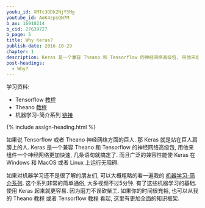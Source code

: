 ```yaml
---
youku_id: XMTc3ODk2NjY5Mg
youtube_id: AoK4zpsQN7M
b_av: 16910214
b_cid: 27639727
b_page: 5
title: Why Keras?
publish-date: 2016-10-29
chapter: 1
description: Keras 是一个兼容 Theano 和 Tensorflow 的神经网络高级包, 用他来组件一个神经网络非常的快速, 几条语句就搞定了. 而且广泛的兼容性能使 Keras 在 Windows 和 MacOS 或者 Linux 上穿梭自如.
post-headings:
  - Why?
---
```



学习资料:
  * Tensorflow [教程](/tutorials/machine-learning/tensorflow/)
  * Theano [教程](/tutorials/machine-learning/theano/)
  * 机器学习-简介系列 [链接](/tutorials/machine-learning/ML-intro/)

{% include assign-heading.html %}

如果说 Tensorflow 或者 Theano 神经网络方面的巨人.
那 Keras 就是站在巨人肩膀上的人. Keras 是一个兼容 Theano 和 Tensorflow 的神经网络高级包, 
用他来组件一个神经网络更加快速, 几条语句就搞定了. 
而且广泛的兼容性能使 Keras 在 Windows 和 MacOS 或者 Linux 上运行无阻碍.

如果对机器学习还不是很了解的朋友们, 可以大概粗略的看一遍我的 [机器学习-简介系列](/tutorials/machine-learning/ML-intro/). 这个系列非常的简单通俗, 大多视频不过5分钟.
有了这些机器学习的基础. 使用 Keras 起来就更容易. 因为磨刀不误砍柴工. 如果你的时间很充裕, 也可以从我的 Theano [教程](/tutorials/machine-learning/theano/) 或者 Tensorflow [教程](/tutorials/machine-learning/tensorflow/)
看起, 这里有更加全面的知识框架.